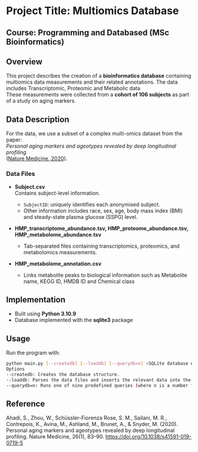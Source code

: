 # Project Title: Multiomics Database
## Course: Programming and Databased (MSc Bioinformatics) 

## Overview
This project describes the creation of a **bioinformatics database** containing multiomics data measurements and their related annotations. The data includes Transcriptomic, Proteomic and Metabolic data   
These measurements were collected from a **cohort of 106 subjects** as part of a study on aging markers.

## Data Description
For the data, we use a subset of a complex multi-omics dataset from the paper:  
*Personal aging markers and ageotypes revealed by deep longitudinal profiling*  
([Nature Medicine, 2020](https://www.nature.com/articles/s41591-019-0719-5)).    

### Data Files
- **Subject.csv**  
  Contains subject-level information.  
  - `SubjectID`: uniquely identifies each anonymised subject.  
  - Other information includes race, sex, age, body mass index (BMI) and steady-state plasma glucose (SSPG) level.

- **HMP_transcriptome_abundance.tsv, HMP_proteome_abundance.tsv, HMP_metabolome_abundance.tsv**  
  - Tab-separated files containing transcriptomics, proteomics, and metabolomics measurements.  

- **HMP_metabolome_annotation.csv**  
  - Links metabolite peaks to biological information such as Metabolite name, KEGG ID, HMDB ID and Chemical class  

## Implementation
- Built using **Python 3.10.9**  
- Database implemented with the **sqlite3** package  

## Usage
Run the program with:

```bash
python main.py [--createdb] [--loaddb] [--querydb=n] <SQLite database name>
Options
--createdb: Creates the database structure.
--loaddb: Parses the data files and inserts the relevant data into the database.
--querydb=n: Runs one of nine predefined queries (where n is a number from 1 to 9) on the database.
```
## Reference
Ahadi, S., Zhou, W., Schüssler-Fiorenza Rose, S. M., Sailani, M. R., Contrepois, K., Avina, M., Ashland, M., Brunet, A., & Snyder, M. (2020).
Personal aging markers and ageotypes revealed by deep longitudinal profiling.
Nature Medicine, 26(1), 83–90.
https://doi.org/10.1038/s41591-019-0719-5
